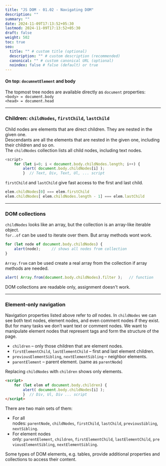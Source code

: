 ```yaml
---
title: "JS DOM - 01.02 - Navigating DOM"
description: ""
summary: ""
date: 2024-11-09T17:13:52+05:30
lastmod: 2024-11-09T17:13:52+05:30
draft: false
weight: 502
toc: true
seo:
  title: "" # custom title (optional)
  description: "" # custom description (recommended)
  canonical: "" # custom canonical URL (optional)
  noindex: false # false (default) or true
---
```



#### On top: `documnetElement` and body

The topmost tree nodes are available directly as `document` properties:     
`<body> = document.body`     
`<head> = document.head`    

____

### Children: `childNodes`, `firstChild`, `lastChild`

Child nodes are elements that are direct children. They are nested in the given one.     
Descendants are all the elements that are nested in the given one, including their children and so on.     
The `childNodes` collection lists all child nodes, including text nodes.

```js
<script>
	for (let i=0; i < document.body.childNodes.length; i++) {
		alert( document.body.childNodes[i] );
		}  // Text, Div, Text, Ul, ... script
```

`firstChild` and `lastChild` give fast access to the first and last child.
```js
elem.childNodes[0] === elem.firstChild
elem.childNodes[ elem.childNodes.length - 1] === elem.lastChild
```

___

### DOM collections

`childNodes` looks like an array, but the collection is an array-like iterable object.     
`for..of` can be used to iterate over them. But array methods wont work.
```js
for (let node of document.body.childNodes) {
	alert(node);     // shows all nodes from collection
}
```

`Array.from` can be used create a real array from the collection if array methods are needed.
```js
alert( Array.from(document.body.childNodes).filter );   // function
```

DOM collections are readable only, assignment doesn't work.

___

### Element-only navigation

Navigation properties listed above refer to _all_ nodes. In `childNodes` we can see both text nodes, element nodes, and even comment nodes if they exist.    
But for many tasks we don’t want text or comment nodes. We want to manipulate element nodes that represent tags and form the structure of the page.

- `children` – only those children that are element nodes.
- `firstElementChild`, `lastElementChild` – first and last element children.
- `previousElementSibling`, `nextElementSibling` – neighbor elements.
- `parentElement` – parent element.  (same as `parentNode`)

Replacing `childNodes` with `children` shows only elements.
```html
<script>
	for (let elem of document.body.children) {
		alert( document.body.childNodes[i] );
		}  // Div, Ul, Div ... script
</script>
```


There are two main sets of them:   

- For all nodes: `parentNode`, `childNodes`, `firstChild`, `lastChild`, `previousSibling`, `nextSibling`.
- For element nodes only: `parentElement`, `children`, `firstElementChild`, `lastElementChild`, `previousElementSibling`, `nextElementSibling`.

Some types of DOM elements, e.g. tables, provide additional properties and collections to access their content.
